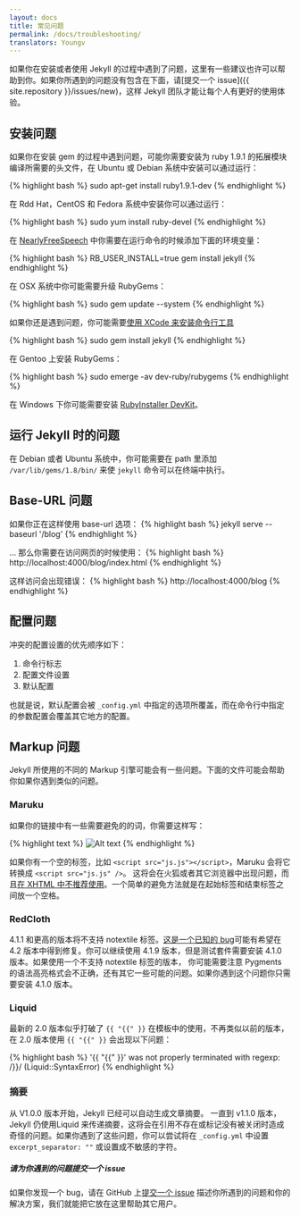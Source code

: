 ```yaml
---
layout: docs
title: 常见问题
permalink: /docs/troubleshooting/
translators: Youngv
---
```


如果你在安装或者使用 Jekyll 的过程中遇到了问题，这里有一些建议也许可以帮助到你。如果你所遇到的问题没有包含在下面，请[提交一个 issue]({{ site.repository }}/issues/new)，这样 Jekyll 团队才能让每个人有更好的使用体验。

## 安装问题
如果你在安装 gem 的过程中遇到问题，可能你需要安装为 ruby 1.9.1 的拓展模块编译所需要的头文件，在 Ubuntu 或 Debian 系统中安装可以通过运行：

{% highlight bash %}
sudo apt-get install ruby1.9.1-dev
{% endhighlight %}

在 Rdd Hat，CentOS 和 Fedora 系统中安装你可以通过运行：

{% highlight bash %}
sudo yum install ruby-devel
{% endhighlight %}

在 [NearlyFreeSpeech](http://nearlyfreespeech.net/) 中你需要在运行命令的时候添加下面的环境变量：

{% highlight bash %}
RB_USER_INSTALL=true gem install jekyll
{% endhighlight %}

在 OSX 系统中你可能需要升级 RubyGems：

{% highlight bash %}
sudo gem update --system
{% endhighlight %}

如果你还是遇到问题，你可能需要[使用 XCode 来安装命令行工具](http://www.zlu.me/blog/2012/02/21/install-native-ruby-gem-in-mountain-lion-preview/)

{% highlight bash %}
sudo gem install jekyll
{% endhighlight %}

在 Gentoo 上安装 RubyGems：

{% highlight bash %}
sudo emerge -av dev-ruby/rubygems
{% endhighlight %}

在 Windows 下你可能需要安装 [RubyInstaller
DevKit](http://wiki.github.com/oneclick/rubyinstaller/development-kit)。

## 运行 Jekyll 时的问题
在 Debian 或者 Ubuntu 系统中，你可能需要在 path 里添加 `/var/lib/gems/1.8/bin/` 来使
`jekyll` 命令可以在终端中执行。

## Base-URL 问题
如果你正在这样使用 base-url 选项：
{% highlight bash %}
jekyll serve --baseurl '/blog'
{% endhighlight %}

… 那么你需要在访问网页的时候使用：
{% highlight bash %}
http://localhost:4000/blog/index.html
{% endhighlight %}

这样访问会出现错误：
{% highlight bash %}
http://localhost:4000/blog
{% endhighlight %}

## 配置问题
冲突的配置设置的优先顺序如下：
1.  命令行标志
2.  配置文件设置
3.  默认配置

也就是说，默认配置会被 `_config.yml` 中指定的选项所覆盖，而在命令行中指定的参数配置会覆盖其它地方的配置。

## Markup 问题
Jekyll 所使用的不同的 Markup 引擎可能会有一些问题。下面的文件可能会帮助你如果你遇到类似的问题。

### Maruku

如果你的链接中有一些需要避免的的词，你需要这样写：

{% highlight text %}
![Alt text](http://yuml.me/diagram/class/[Project]->[Task])
{% endhighlight %}

如果你有一个空的标签，比如 `<script src="js.js"></script>`，Maruku 会将它转换成 `<script src="js.js" />`。 这将会在火狐或者其它浏览器中出现问题，而且[在 XHTML 中不推荐使用](http://www.w3.org/TR/xhtml1/#C_3)。一个简单的避免方法就是在起始标签和结束标签之间放一个空格。

### RedCloth

4.1.1 和更高的版本将不支持 notextile 标签。[这是一个已知的 bug](http://aaronqian.com/articles/2009/04/07/redcloth-ate-my-notextile.html)可能有希望在 4.2 版本中得到修复。你可以继续使用 4.1.9 版本，但是测试套件需要安装 4.1.0 版本。如果使用一个不支持 notextile 标签的版本， 你可能需要注意 Pygments 的语法高亮格式会不正确，还有其它一些可能的问题。如果你遇到这个问题你只需要安装 4.1.0 版本。

### Liquid

最新的 2.0 版本似乎打破了 `{{ "{{" }}` 在模板中的使用，不再类似以前的版本，在 2.0 版本使用 `{{ "{{" }}` 会出现以下问题：

{% highlight bash %}
'{{ "{{" }}' was not properly terminated with regexp: /\}\}/  (Liquid::SyntaxError)
{% endhighlight %}

### 摘要

从 V1.0.0 版本开始，Jekyll 已经可以自动生成文章摘要。 一直到 v1.1.0 版本，Jekyll 仍使用Liquid 来传递摘要，这将会在引用不存在或标记没有被关闭时造成奇怪的问题。如果你遇到了这些问题，你可以尝试将在 `_config.yml` 中设置 `excerpt_separator: ""` 或设置成不敏感的字符。

<div class="note">
  <h5>请为你遇到的问题提交一个 issue</h5>
  <p>如果你发现一个 bug，请在 GitHub 上<a href="{{ site.repository }}/issues/new">提交一个 issue</a> 描述你所遇到的问题和你的解决方案，我们就能把它放在这里帮助其它用户。</p>
</div>
